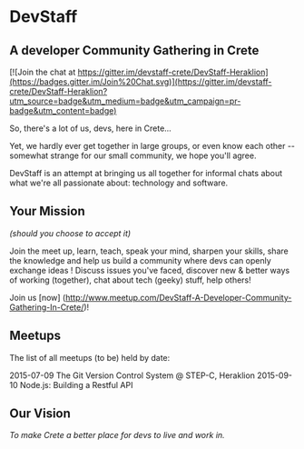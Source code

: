 # DevStaff
## A developer Community Gathering in Crete

[![Join the chat at https://gitter.im/devstaff-crete/DevStaff-Heraklion](https://badges.gitter.im/Join%20Chat.svg)](https://gitter.im/devstaff-crete/DevStaff-Heraklion?utm_source=badge&utm_medium=badge&utm_campaign=pr-badge&utm_content=badge)

So, there's a lot of us, devs, here in Crete... 

Yet, we hardly ever get together in large groups, or even know each other -- somewhat strange for our small community, we hope you'll agree. 

DevStaff is an attempt at bringing us all together for informal chats about what we're all passionate about: technology and software.  

## Your Mission 
*(should you choose to accept it)*

Join the meet up, learn, teach, speak your mind, sharpen your skills, share the knowledge and help us build a community where devs can openly exchange ideas ! 
Discuss issues you've faced, discover new & better ways of working (together), chat about tech (geeky) stuff, help others!

Join us [now] (http://www.meetup.com/DevStaff-A-Developer-Community-Gathering-In-Crete/)!

## Meetups 

The list of all meetups (to be) held by date:

2015-07-09 The Git Version Control System @ STEP-C, Heraklion
2015-09-10 Node.js: Building a Restful API

## Our Vision

*To make Crete a better place for devs to live and work in.*
